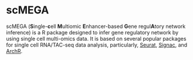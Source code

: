# scMEGA

scMEGA (**S**ingle-**c**ell **M**ultiomic **E**nhancer-based **G**ene regul**A**tory network inference) is a R package designed to infer gene regulatory network by using single cell 
multi-omics data. It is based on several popular packages for single cell RNA/TAC-seq data analysis, 
particularly, [Seurat](https://satijalab.org/seurat/), [Signac](https://satijalab.org/signac/index.html), and [ArchR](https://www.archrproject.com/).
